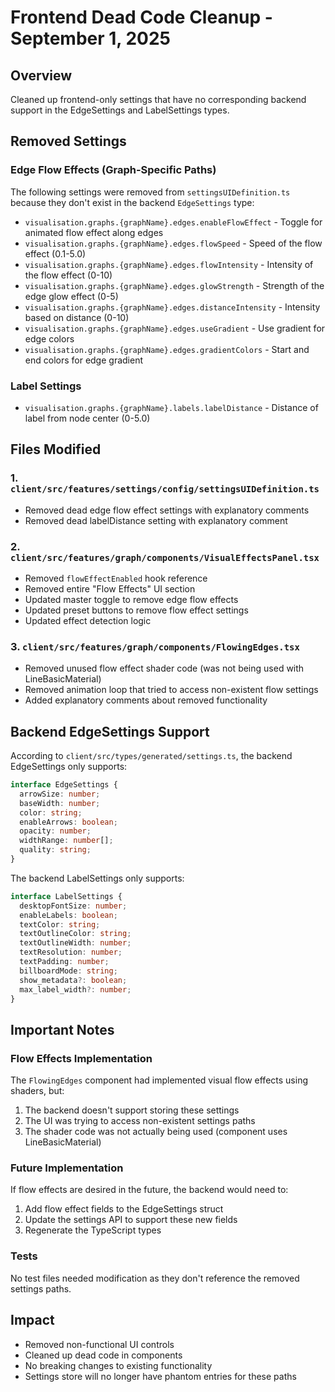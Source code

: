 # Frontend Dead Code Cleanup - September 1, 2025

## Overview
Cleaned up frontend-only settings that have no corresponding backend support in the EdgeSettings and LabelSettings types.

## Removed Settings

### Edge Flow Effects (Graph-Specific Paths)
The following settings were removed from `settingsUIDefinition.ts` because they don't exist in the backend `EdgeSettings` type:

- `visualisation.graphs.{graphName}.edges.enableFlowEffect` - Toggle for animated flow effect along edges
- `visualisation.graphs.{graphName}.edges.flowSpeed` - Speed of the flow effect (0.1-5.0)
- `visualisation.graphs.{graphName}.edges.flowIntensity` - Intensity of the flow effect (0-10)
- `visualisation.graphs.{graphName}.edges.glowStrength` - Strength of the edge glow effect (0-5)
- `visualisation.graphs.{graphName}.edges.distanceIntensity` - Intensity based on distance (0-10)
- `visualisation.graphs.{graphName}.edges.useGradient` - Use gradient for edge colors
- `visualisation.graphs.{graphName}.edges.gradientColors` - Start and end colors for edge gradient

### Label Settings
- `visualisation.graphs.{graphName}.labels.labelDistance` - Distance of label from node center (0-5.0)

## Files Modified

### 1. `client/src/features/settings/config/settingsUIDefinition.ts`
- Removed dead edge flow effect settings with explanatory comments
- Removed dead labelDistance setting with explanatory comment

### 2. `client/src/features/graph/components/VisualEffectsPanel.tsx`
- Removed `flowEffectEnabled` hook reference
- Removed entire "Flow Effects" UI section
- Updated master toggle to remove edge flow effects
- Updated preset buttons to remove flow effect settings
- Updated effect detection logic

### 3. `client/src/features/graph/components/FlowingEdges.tsx`
- Removed unused flow effect shader code (was not being used with LineBasicMaterial)
- Removed animation loop that tried to access non-existent flow settings
- Added explanatory comments about removed functionality

## Backend EdgeSettings Support
According to `client/src/types/generated/settings.ts`, the backend EdgeSettings only supports:
```typescript
interface EdgeSettings {
  arrowSize: number;
  baseWidth: number;
  color: string;
  enableArrows: boolean;
  opacity: number;
  widthRange: number[];
  quality: string;
}
```

The backend LabelSettings only supports:
```typescript
interface LabelSettings {
  desktopFontSize: number;
  enableLabels: boolean;
  textColor: string;
  textOutlineColor: string;
  textOutlineWidth: number;
  textResolution: number;
  textPadding: number;
  billboardMode: string;
  show_metadata?: boolean;
  max_label_width?: number;
}
```

## Important Notes

### Flow Effects Implementation
The `FlowingEdges` component had implemented visual flow effects using shaders, but:
1. The backend doesn't support storing these settings
2. The UI was trying to access non-existent settings paths
3. The shader code was not actually being used (component uses LineBasicMaterial)

### Future Implementation
If flow effects are desired in the future, the backend would need to:
1. Add flow effect fields to the EdgeSettings struct
2. Update the settings API to support these new fields
3. Regenerate the TypeScript types

### Tests
No test files needed modification as they don't reference the removed settings paths.

## Impact
- Removed non-functional UI controls
- Cleaned up dead code in components
- No breaking changes to existing functionality
- Settings store will no longer have phantom entries for these paths